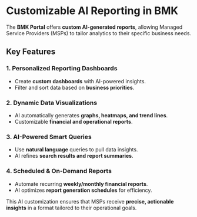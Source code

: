# Customizable AI Reporting in BMK

The **BMK Portal** offers **custom AI-generated reports**, allowing Managed Service Providers (MSPs) to tailor analytics to their specific business needs.

## Key Features

### 1. Personalized Reporting Dashboards
- Create **custom dashboards** with AI-powered insights.
- Filter and sort data based on **business priorities**.

### 2. Dynamic Data Visualizations
- AI automatically generates **graphs, heatmaps, and trend lines**.
- Customizable **financial and operational reports**.

### 3. AI-Powered Smart Queries
- Use **natural language** queries to pull data insights.
- AI refines **search results and report summaries**.

### 4. Scheduled & On-Demand Reports
- Automate recurring **weekly/monthly financial reports**.
- AI optimizes **report generation schedules** for efficiency.

This AI customization ensures that MSPs receive **precise, actionable insights** in a format tailored to their operational goals.
